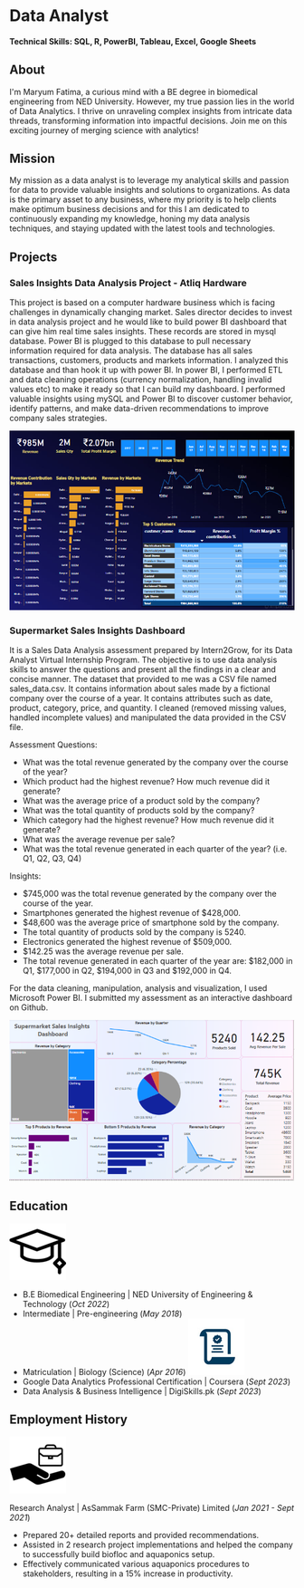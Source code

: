 # Data Analyst
#### Technical Skills: SQL, R, PowerBI, Tableau, Excel, Google Sheets

## About
I'm Maryum Fatima, a curious mind with a BE degree in biomedical engineering from NED University. However, my true passion lies in the world of Data Analytics. I thrive on unraveling complex insights from intricate data threads, transforming information into impactful decisions. Join me on this exciting journey of merging science with analytics!

## Mission
My mission as a data analyst is to leverage my analytical skills and passion for data to provide valuable insights and solutions to organizations. As data is the primary asset to any business, where my priority is to help clients make optimum business decisions and for this I am dedicated to continuously expanding my knowledge, honing my data analysis techniques, and staying updated with the latest tools and technologies.

## Projects
### Sales Insights Data Analysis Project - Atliq Hardware

This project is based on a computer hardware business which is facing challenges in dynamically changing market. Sales director decides to invest in data analysis project and he would like to build power BI dashboard that can give him real time sales insights. These records are stored in mysql database. Power BI is plugged to this database to pull necessary information required for data analysis. The database has all sales transactions, customers, products and markets information. I analyzed this database and than hook it up with power BI. In power BI, I performed ETL and data cleaning operations (currency normalization, handling invalid values etc) to make it ready so that I can build my dashboard. I performed valuable insights using mySQL and Power BI to discover customer behavior, identify patterns, and make data-driven recommendations to improve company sales strategies.

![Atliq Hardware](/assets/atliq_dashboard.PNG)

### Supermarket Sales Insights Dashboard

It is a Sales Data Analysis assessment prepared by Intern2Grow, for its Data Analyst Virtual Internship Program. The objective is to use data analysis skills to answer the questions and present all the findings in a clear and concise manner. The dataset that provided to me was a CSV file named sales_data.csv. It contains information about sales made by a fictional company over the course of a year. It contains attributes such as date, product, category, price, and quantity. I cleaned (removed missing values, handled incomplete values) and manipulated the data provided in the CSV file. 

Assessment Questions:
- What was the total revenue generated by the company over the course of the year?
- Which product had the highest revenue? How much revenue did it generate?
- What was the average price of a product sold by the company?
- What was the total quantity of products sold by the company?
- Which category had the highest revenue? How much revenue did it generate?
- What was the average revenue per sale?
- What was the total revenue generated in each quarter of the year? (i.e. Q1, Q2, Q3, Q4)

Insights:
- $745,000 was the total revenue generated by the company over the course of the year.
- Smartphones generated the highest revenue of $428,000.
- $48,600 was the average price of smartphone sold by the company.
- The total quantity of products sold by the company is 5240.
- Electronics generated the highest revenue of $509,000.
- $142.25 was the average revenue per sale.
- The total revenue generated in each quarter of the year are: $182,000 in Q1, $177,000 in Q2, $194,000 in Q3 and $192,000 in Q4. 

For the data cleaning, manipulation, analysis and visualization, I used Microsoft Power BI. I submitted my assessment as an interactive dashboard on Github.

![Sales Dashboard](/assets/supermarket_sales.PNG)

## Education
![Icon](/assets/edu_icon.png)
- B.E Biomedical Engineering | NED University of Engineering & Technology (_Oct 2022_)
- Intermediate | Pre-engineering (_May 2018_)
- Matriculation | Biology (Science) (_Apr 2016_)
![Icon](/assets/course_icon.jpg)
- Google Data Analytics Professional Certification | Coursera (_Sept 2023_)
- Data Analysis & Business Intelligence | DigiSkills.pk	(_Sept 2023_)					       		

## Employment History 
![Icon](/assets/employment_icon.png)

Research Analyst | AsSammak Farm (SMC-Private) Limited (_Jan 2021 - Sept 2021_)
- Prepared 20+ detailed reports and provided recommendations.
- Assisted in 2 research project implementations and helped the company to successfully build biofloc and aquaponics setup.
- Effectively communicated various aquaponics procedures to stakeholders, resulting in a 15% increase in productivity.
